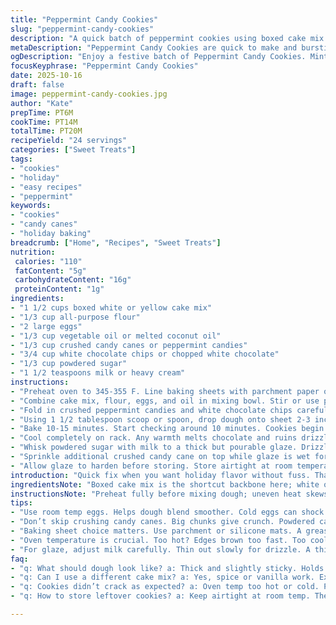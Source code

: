 ```yaml
---
title: "Peppermint Candy Cookies"
slug: "peppermint-candy-cookies"
description: "A quick batch of peppermint cookies using boxed cake mix and a few pantry staples. Crushed candy canes add crunch and cool mint flavor. White chocolate chips provide sweet pockets of softness amid tender crumb. Powdered sugar icing finishes with a sweet glaze and extra peppermint sprinkle. Easy tweaks to swap cake mix for spice or vanilla. Adjust candy types or chips for variety. Watch dough texture—too wet means add a touch more flour. Flattening dough ensures even baking and characteristic cracking on top. Cool fully before glazing to avoid melting. Cookies snap and smell sharply of mint as they bake."
metaDescription: "Peppermint Candy Cookies are quick to make and bursting with minty goodness. Enjoy soft cookies with crunch from crushed candy canes."
ogDescription: "Enjoy a festive batch of Peppermint Candy Cookies. Minty, crunchy, and sweet. A treat for any occasion."
focusKeyphrase: "Peppermint Candy Cookies"
date: 2025-10-16
draft: false
image: peppermint-candy-cookies.jpg
author: "Kate"
prepTime: PT6M
cookTime: PT14M
totalTime: PT20M
recipeYield: "24 servings"
categories: ["Sweet Treats"]
tags:
- "cookies"
- "holiday"
- "easy recipes"
- "peppermint"
keywords:
- "cookies"
- "candy canes"
- "holiday baking"
breadcrumb: ["Home", "Recipes", "Sweet Treats"]
nutrition: 
 calories: "110"
 fatContent: "5g"
 carbohydrateContent: "16g"
 proteinContent: "1g"
ingredients:
- "1 1/2 cups boxed white or yellow cake mix"
- "1/3 cup all-purpose flour"
- "2 large eggs"
- "1/3 cup vegetable oil or melted coconut oil"
- "1/3 cup crushed candy canes or peppermint candies"
- "3/4 cup white chocolate chips or chopped white chocolate"
- "1/3 cup powdered sugar"
- "1 1/2 teaspoons milk or heavy cream"
instructions:
- "Preheat oven to 345-355 F. Line baking sheets with parchment paper or silicone mats. Avoid greasing pans to prevent spreading."
- "Combine cake mix, flour, eggs, and oil in mixing bowl. Stir or use paddle attachment on low-medium speed until incorporated but no more. Dough looks thick, slightly sticky but holds shape."
- "Fold in crushed peppermint candies and white chocolate chips carefully by hand. Aim to preserve distribution without overworking dough."
- "Using 1 1/2 tablespoon scoop or spoon, drop dough onto sheet 2-3 inches apart. Press each gently with flat palm or bottom of glass to roughly 1/2 inch thick. Even thickness key to cracking tops and even bake."
- "Bake 10-15 minutes. Start checking around 10 minutes. Cookies begin to crack and lose shine on surface but edges remain pale—not browned. Tap tops lightly; firm but still slightly springy means just right."
- "Cool completely on rack. Any warmth melts chocolate and ruins drizzle finish."
- "Whisk powdered sugar with milk to a thick but pourable glaze. Drizzle over cooled cookies using spoon or fork for thin strings."
- "Sprinkle additional crushed candy cane on top while glaze is wet for crunch and color pop."
- "Allow glaze to harden before storing. Store airtight at room temperature max 3 days or freeze dough balls before baking."
introduction: "Quick fix when you want holiday flavor without fuss. That boxed cake mix cuts down mixing and measuring hassle—trust me, cake mix works here, making the crumb tender but sturdy. Peppermint candies crushed give bursts of mint and crunch inside a soft cookie shell. White chocolate chips add creamy pockets so you don’t just get peppermint the whole time. You’ll want to preload your baking sheets because these bake fast, and they crack just right when flattened properly. This isn’t one to eyeball texture at raw stage too roughly—dough’s sticky but manageable. And glazing at the end is not optional. It seals in sweetness with a crisp sugary shell and festive look. If you’re out of cake mix, spice or funfetti versions will swap but expect slight texture change. Watch baking temps—oven variations mean cracking too early or browning edges if too hot, so rely on visual crack cues more than timer."
ingredientsNote: "Boxed cake mix is the shortcut backbone here; white or yellow has best texture and neutral flavor. Flour addition adjusts dough firmness — too little, and cookies slump and spread flat; too much, and brittle. Eggs bind and add richness but not too many or dough gets cakey versus chewy. Vegetable oil preferred for moistness; melted coconut oil works but watch flavor clash. Candy canes crushed not powdered, chunky bits create texture and bursts; avoid fine powder as that can bleed color and discolor dough. White chocolate chips can bend to your liking—chunks or mini chips work. For glaze, thicker consistency means easy drizzle without running off cookie edges; thin with milk gradually. Powdered sugar quality affects final texture—sift before use to avoid lumps."
instructionsNote: "Preheat fully before mixing dough; uneven heat skews spreading and texture. Mixing cake mix and flour dry together first ensures even distribution prior to wet. Paddle attachment or hand mixing slowly prevents gluten development—overmix toughens cookies. Folding candies in by hand distributes evenly without breaking chips. Use parchment or silicone mats for easy removal and to maintain shape edges—greased sheets cause spreading and distorted cookies. Pressing cookies flat after scooping creates characteristic cracking on slowly drying top. Baking time is variable: watch for subtle surface cracks and loss of glossiness; edges must stay pale to keep soft chew inside. Cooling completely is essential—warm dough melts glaze and chocolate, ruining texture and look. Drizzling glaze while cookies cool locks in sweetness and adds contrasting texture. Store airtight; freeze dough if needed—little flavor lost upon baking later."
tips:
- "Use room temp eggs. Helps dough blend smoother. Cold eggs can shock the mix. Room temp = better incorporation."
- "Don’t skip crushing candy canes. Big chunks give crunch. Powdered candy can fade color, look off. Aim for coarse bits."
- "Baking sheet choice matters. Use parchment or silicone mats. A greased pan causes spreading and weird shapes. Keep edges defined."
- "Oven temperature is crucial. Too hot? Edges brown too fast. Too cool? Cookies don’t crack properly. Use visual cues."
- "For glaze, adjust milk carefully. Thin out slowly for drizzle. A thick glaze runs off cookies. Aim for just right."
faq:
- "q: What should dough look like? a: Thick and slightly sticky. Holds shape. If too wet, add more flour. Press if needed."
- "q: Can I use a different cake mix? a: Yes, spice or vanilla work. Expect slight texture differences. But watch moisture."
- "q: Cookies didn’t crack as expected? a: Oven temp too hot or cold. Press down more before baking to help cracking."
- "q: How to store leftover cookies? a: Keep airtight at room temp. They last 3 days max. Freeze dough balls for freshness."

---
```

